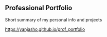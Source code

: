 ## Professional Portfolio

Short summary of my personal info and projects

https://yanjasho.github.io/prof_portfolio